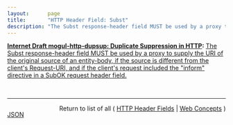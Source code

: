 ```yaml
---
layout:      page
title:       "HTTP Header Field: Subst"
description: "The Subst response-header field MUST be used by a proxy to supply the URI of the original source of an entity-body, if the source is different from the client's Request-URI, and if the client's request included the \"inform\" directive in a SubOK request header field."
---
```


**[Internet Draft mogul-http-dupsup: Duplicate Suppression in HTTP](/specs/IETF/I-D/mogul-http-dupsup "A significant fraction of Web content is often exactly duplicated under several different URIs. This duplication can lead to suboptimal use of network bandwidth, and unnecessary latency for users. Much of this duplication can be avoided through the use of a simple mechanism, described here, which allows a cache to efficiently substitute one byte-for-byte identical value for another. By doing so, the cache avoids some or all of the network costs associated with retrieving the duplicate value."):** [The Subst response-header field MUST be used by a proxy to supply the URI of the original source of an entity-body, if the source is different from the client's Request-URI, and if the client's request included the "inform" directive in a SubOK request header field.](http://tools.ietf.org/html/draft-mogul-http-dupsup#section-5.2.2 "Read documentation for HTTP Header Field &#34;Subst&#34;")

<br/>
<hr/>

<p style="float : left"><a href="Subst.json" title="JSON representing this particular Web Concept">JSON</a></p>
<p style="text-align: right">Return to list of all ( <a href="../http-headers">HTTP Header Fields</a> | <a href="../">Web Concepts</a> )</p>

